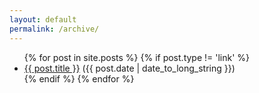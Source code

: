 ```yaml
---
layout: default
permalink: /archive/
---
```


<ul>
{% for post in site.posts %}
{% if post.type != 'link' %}
	<li><a href="{{ post.url }}">{{ post.title }}</a> ({{ post.date | date_to_long_string }})</li>
{% endif %}
{% endfor %}
</ul>